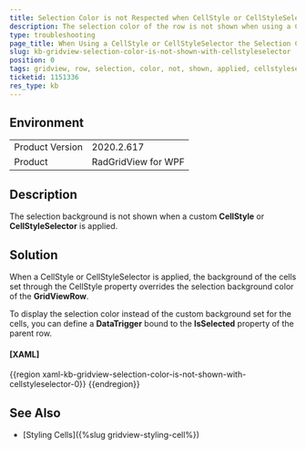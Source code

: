 ```yaml
---
title: Selection Color is not Respected when CellStyle or CellStyleSelector is Applied
description: The selection color of the row is not shown when using a CellStyle or CellStyleSelector.
type: troubleshooting
page_title: When Using a CellStyle or CellStyleSelector the Selection Color of the Row is not Shown
slug: kb-gridview-selection-color-is-not-shown-with-cellstyleselector
position: 0
tags: gridview, row, selection, color, not, shown, applied, cellstyleselector
ticketid: 1151336
res_type: kb
---
```


## Environment
<table>
	<tbody>
		<tr>
			<td>Product Version</td>
			<td>2020.2.617</td>
		</tr>
		<tr>
			<td>Product</td>
			<td>RadGridView for WPF</td>
		</tr>
	</tbody>
</table>

## Description

The selection background is not shown when a custom **CellStyle** or **CellStyleSelector** is applied.

## Solution

When a CellStyle or CellStyleSelector is applied, the background of the cells set through the CellStyle property overrides the selection background color of the **GridViewRow**.

To display the selection color instead of the custom background set for the cells, you can define a **DataTrigger** bound to the **IsSelected** property of the parent row.

#### __[XAML]__
{{region xaml-kb-gridview-selection-color-is-not-shown-with-cellstyleselector-0}}
    <Style x:Key="CellStyle" TargetType="telerik:GridViewCell" BasedOn="{StaticResource GridViewCellStyle}">
        <Setter Property="Background" Value="Red" />
        <Style.Triggers>
            <DataTrigger Binding="{Binding IsSelected, RelativeSource={RelativeSource Mode=FindAncestor, AncestorType=telerik:GridViewRow}}" Value="True">
                <Setter Property="Background" Value="{Binding Background}" />
            </DataTrigger>
        </Style.Triggers>
    </Style>
{{endregion}}

## See Also
* [Styling Cells]({%slug gridview-styling-cell%})
